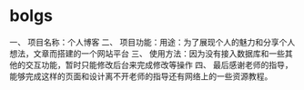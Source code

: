 # bolgs
一、	项目名称：个人博客
二、	项目功能：用途：为了展现个人的魅力和分享个人想法，文章而搭建的一个网站平台
三、	使用方法：因为没有接入数据库和一些其他的交互功能，暂时只能修改后台来完成修改等操作
四、	最后感谢老师的指导，能够完成这样的页面和设计离不开老师的指导还有网络上的一些资源教程。

